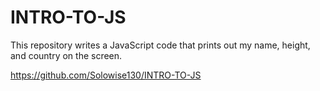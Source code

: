 # INTRO-TO-JS
This repository writes a JavaScript code that prints out my name, height, and country on the screen.

https://github.com/Solowise130/INTRO-TO-JS
